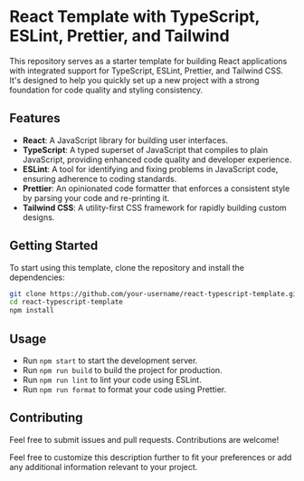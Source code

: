 # React Template with TypeScript, ESLint, Prettier, and Tailwind

This repository serves as a starter template for building React applications with integrated support for TypeScript, ESLint, Prettier, and Tailwind CSS. It's designed to help you quickly set up a new project with a strong foundation for code quality and styling consistency.

## Features

- **React**: A JavaScript library for building user interfaces.
- **TypeScript**: A typed superset of JavaScript that compiles to plain JavaScript, providing enhanced code quality and developer experience.
- **ESLint**: A tool for identifying and fixing problems in JavaScript code, ensuring adherence to coding standards.
- **Prettier**: An opinionated code formatter that enforces a consistent style by parsing your code and re-printing it.
- **Tailwind CSS**: A utility-first CSS framework for rapidly building custom designs.

## Getting Started

To start using this template, clone the repository and install the dependencies:

```bash
git clone https://github.com/your-username/react-typescript-template.git
cd react-typescript-template
npm install
```

## Usage

- Run `npm start` to start the development server.
- Run `npm run build` to build the project for production.
- Run `npm run lint` to lint your code using ESLint.
- Run `npm run format` to format your code using Prettier.

## Contributing

Feel free to submit issues and pull requests. Contributions are welcome!

Feel free to customize this description further to fit your preferences or add any additional information relevant to your project.
